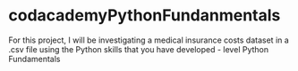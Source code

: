 # codacademyPythonFundanmentals
For this project, I will be investigating a medical insurance costs dataset in a .csv file using the Python skills that you have developed - level Python Fundamentals

